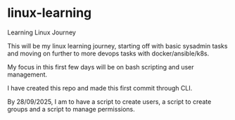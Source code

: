 # linux-learning
Learning Linux Journey

This will be my linux learning journey, starting off with basic sysadmin tasks and moving on further to more devops tasks with docker/ansible/k8s.

My focus in this first few days will be on bash scripting and user management.

I have created this repo and made this first commit through CLI.

By 28/09/2025, I am to have a script to create users, a script to create groups and a script to manage permissions.

